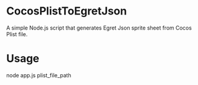 # CocosPlistToEgretJson
A simple Node.js script that generates Egret Json sprite sheet from Cocos Plist file.

# Usage
node app.js plist_file_path
